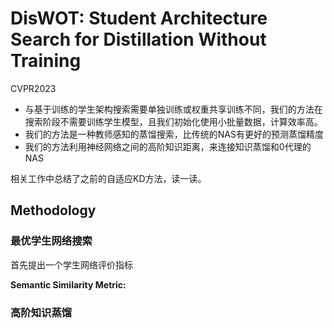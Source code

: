 # DisWOT: Student Architecture Search for Distillation Without Training

CVPR2023

- 与基于训练的学生架构搜索需要单独训练或权重共享训练不同，我们的方法在搜索阶段不需要训练学生模型，且我们初始化使用小批量数据，计算效率高。
- 我们的方法是一种教师感知的蒸馏搜索，比传统的NAS有更好的预测蒸馏精度
- 我们的方法利用神经网络之间的高阶知识距离，来连接知识蒸馏和0代理的NAS

相关工作中总结了之前的自适应KD方法，读一读。



## Methodology

### 最优学生网络搜索

首先提出一个学生网络评价指标

**Semantic Similarity Metric:** 

### 高阶知识蒸馏

